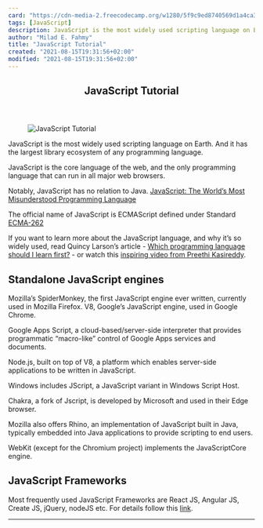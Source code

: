 ```yaml
---
card: "https://cdn-media-2.freecodecamp.org/w1280/5f9c9ed8740569d1a4ca3f76.jpg"
tags: [JavaScript]
description: JavaScript is the most widely used scripting language on Eart
author: "Milad E. Fahmy"
title: "JavaScript Tutorial"
created: "2021-08-15T19:31:56+02:00"
modified: "2021-08-15T19:31:56+02:00"
---
```

<div class="site-wrapper">
<main id="site-main" class="site-main outer">
<div class="inner">
<article class="post-full post tag-javascript tag-toothbrush ">
<header class="post-full-header">
<h1 class="post-full-title">JavaScript Tutorial</h1>
</header>
<figure class="post-full-image">
<picture>
<source media="(max-width: 700px)" sizes="1px" srcset="data:image/gif;base64,R0lGODlhAQABAIAAAAAAAP///yH5BAEAAAAALAAAAAABAAEAAAIBRAA7 1w">
<source media="(min-width: 701px)" sizes="(max-width: 800px) 400px,
(max-width: 1170px) 700px,
1400px" srcset="https://cdn-media-2.freecodecamp.org/w1280/5f9c9ed8740569d1a4ca3f76.jpg 300w,
https://cdn-media-2.freecodecamp.org/w1280/5f9c9ed8740569d1a4ca3f76.jpg 600w,
https://cdn-media-2.freecodecamp.org/w1280/5f9c9ed8740569d1a4ca3f76.jpg 1000w,
https://cdn-media-2.freecodecamp.org/w1280/5f9c9ed8740569d1a4ca3f76.jpg 2000w">
<img onerror="this.style.display='none'" src="https://cdn-media-2.freecodecamp.org/w1280/5f9c9ed8740569d1a4ca3f76.jpg" alt="JavaScript Tutorial">
</picture>
</figure>
<section class="post-full-content">
<div class="post-content medium-migrated-article">
<p>JavaScript is the most widely used scripting language on Earth. And it has the largest library ecosystem of any programming language.</p>
<p>JavaScript is the core language of the web, and the only programming language that can run in all major web browsers.</p>
<p>Notably, JavaScript has no relation to Java. <a href="http://www.crockford.com/javascript/javascript.html">JavaScript: The World’s Most Misunderstood Programming Language</a></p>
<p>The official name of JavaScript is ECMAScript defined under Standard <a href="https://www.ecma-international.org/publications/standards/Ecma-262.htm">ECMA-262</a></p>
<p>If you want to learn more about the JavaScript language, and why it’s so widely used, read Quincy Larson’s article - <a href="https://medium.freecodecamp.org/what-programming-language-should-i-learn-first-%CA%87d%C4%B1%C9%B9%C9%94s%C9%90%CA%8C%C9%90%C9%BE-%C9%B9%C7%9D%CA%8Dsu%C9%90-19a33b0a467d">Which programming language should I learn first?</a> - or watch this <a href="https://www.youtube.com/watch?v=VqiEhZYmvKk">inspiring video from Preethi Kasireddy</a>.</p>
<h2 id="standalone-javascript-engines"><strong>Standalone JavaScript engines</strong></h2>
<p>Mozilla’s SpiderMonkey, the first JavaScript engine ever written, currently used in Mozilla Firefox. V8, Google’s JavaScript engine, used in Google Chrome.</p>
<p>Google Apps Script, a cloud-based/server-side interpreter that provides programmatic “macro-like” control of Google Apps services and documents.</p>
<p>Node.js, built on top of V8, a platform which enables server-side applications to be written in JavaScript.</p>
<p>Windows includes JScript, a JavaScript variant in Windows Script Host.</p>
<p>Chakra, a fork of Jscript, is developed by Microsoft and used in their Edge browser.</p>
<p>Mozilla also offers Rhino, an implementation of JavaScript built in Java, typically embedded into Java applications to provide scripting to end users.</p>
<p>WebKit (except for the Chromium project) implements the JavaScriptCore engine.</p>
<h2 id="javascript-frameworks"><strong>JavaScript Frameworks</strong></h2>
<p>Most frequently used JavaScript Frameworks are React JS, Angular JS, Create JS, jQuery, nodeJS etc. For details follow this <a href="https://javascriptreport.com/the-ultimate-guide-to-javascript-frameworks/">link</a>.</p>
</div>
<hr>
</section>
</article>
</div>
</main>
</div>
<!-- Google Tag Manager (noscript) -->
<!-- End Google Tag Manager (noscript) -->
